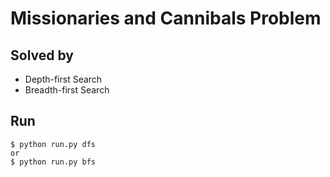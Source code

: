 # Missionaries and Cannibals Problem
## Solved by
* Depth-first Search
* Breadth-first Search
## Run
```
$ python run.py dfs
or 
$ python run.py bfs
```
